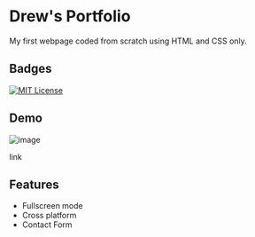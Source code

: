 
# Drew's Portfolio

My first webpage coded from scratch using HTML and CSS only. 

## Badges

[![MIT License](https://img.shields.io/badge/License-MIT-green.svg)](./LICENSE)

## Demo

![image](https://user-images.githubusercontent.com/10481532/210187994-103fb460-6604-4887-99f8-cc0af312333e.png)

link

## Features

- Fullscreen mode
- Cross platform
- Contact Form
